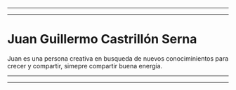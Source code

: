
------------


------------

# Juan Guillermo Castrillón Serna 

Juan es una persona creativa en busqueda de nuevos conociminientos para crecer y compartir, simepre compartir buena energía.


------------


------------
